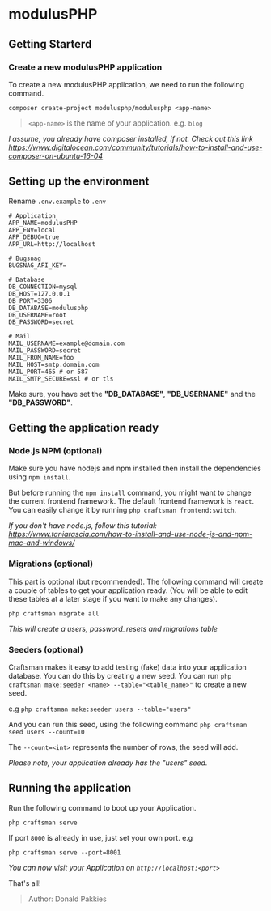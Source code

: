 # modulusPHP

## Getting Starterd

### Create a new modulusPHP application

To create a new modulusPHP application, we need to run the following command.

```
composer create-project modulusphp/modulusphp <app-name>
```

> `<app-name>` is the name of your application. e.g. `blog`

*I assume, you already have composer installed, if not. Check out this link https://www.digitalocean.com/community/tutorials/how-to-install-and-use-composer-on-ubuntu-16-04*

## Setting up the environment

Rename `.env.example` to `.env`

```
# Application
APP_NAME=modulusPHP
APP_ENV=local
APP_DEBUG=true
APP_URL=http://localhost

# Bugsnag
BUGSNAG_API_KEY=

# Database
DB_CONNECTION=mysql
DB_HOST=127.0.0.1
DB_PORT=3306
DB_DATABASE=modulusphp
DB_USERNAME=root
DB_PASSWORD=secret

# Mail
MAIL_USERNAME=example@domain.com
MAIL_PASSWORD=secret
MAIL_FROM_NAME=foo
MAIL_HOST=smtp.domain.com
MAIL_PORT=465 # or 587
MAIL_SMTP_SECURE=ssl # or tls
```

Make sure, you have set the **"DB_DATABASE"**, **"DB_USERNAME"** and the **"DB_PASSWORD"**.

## Getting the application ready

### Node.js NPM (optional)

Make sure you have nodejs and npm installed then install the dependencies using `npm install`.

But before running the `npm install` command, you might want to change the current frontend framework. The default frontend framework is `react`. You can easily change it by running `php craftsman frontend:switch`.

*If you don't have node.js, follow this tutorial: https://www.taniarascia.com/how-to-install-and-use-node-js-and-npm-mac-and-windows/*

### Migrations (optional)

This part is optional (but recommended). The following command will create a couple of tables to get your application ready. (You will be able to edit these tables at a later stage if you want to make any changes).

```
php craftsman migrate all
```

*This will create a users, password_resets and migrations table*

### Seeders (optional)

Craftsman makes it easy to add testing (fake) data into your application database. You can do this by creating a new seed. You can run `php craftsman make:seeder <name> --table="<table_name>"` to create a new seed.

e.g
`php craftsman make:seeder users --table="users"`

And you can run this seed, using the following command `php craftsman seed users --count=10`

The `--count=<int>` represents the number of rows, the seed will add.

*Please note, your application already has the "users" seed.*

## Running the application

Run the following command to boot up your Application.

```
php craftsman serve
```

If port `8000` is already in use, just set your own port. e.g

```
php craftsman serve --port=8001
```

*You can now visit your Application on `http://localhost:<port>`*

That's all!

> Author: Donald Pakkies
